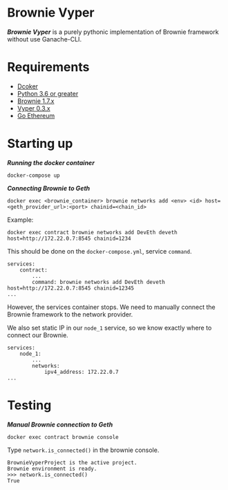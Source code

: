 # Brownie Vyper
***Brownie Vyper*** is a purely pythonic implementation of Brownie framework without use Ganache-CLI.

# Requirements
* [Dcoker](https://www.docker.com/)
* [Python 3.6 or greater](https://www.python.org/downloads/)
* [Brownie 1.7.x](https://github.com/eth-brownie/brownie)
* [Vyper 0.3.x](https://github.com/vyperlang/vyper)
* [Go Ethereum](https://geth.ethereum.org/)

# Starting up
***Running the docker container***
```
docker-compose up
```

***Connecting Brownie to Geth***
```
docker exec <brownie_container> brownie networks add <env> <id> host=<geth_provider_url>:<port> chainid=<chain_id>
```

Example:
```
docker exec contract brownie networks add DevEth deveth host=http://172.22.0.7:8545 chainid=1234
```

This should be done on the `docker-compose.yml`, service `command`.
```
services:
    contract:
        ...
        command: brownie networks add DevEth deveth host=http://172.22.0.7:8545 chainid=12345
...
```

However, the services container stops. We need to manually connect the Brownie framework to the network provider.

We also set static IP in our `node_1` service, so we know exactly where to connect our Brownie.
```
services:
    node_1:
        ...
        networks:
            ipv4_address: 172.22.0.7
...
```

# Testing
***Manual Brownie connection to Geth***
```
docker exec contract brownie console
```

Type `network.is_connected()` in the brownie console.
```
BrownieVyperProject is the active project.
Brownie environment is ready.
>>> network.is_connected()
True
```
